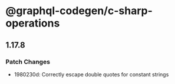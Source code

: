 # @graphql-codegen/c-sharp-operations

## 1.17.8
### Patch Changes

- 1980230d: Correctly escape double quotes for constant strings
